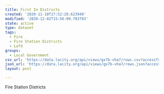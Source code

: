 ```yaml
---
title: First In Districts
created: '2020-11-10T17:52:20.623949'
modified: '2020-12-02T15:56:09.793793'
state: active
type: dataset
tags:
  - Fire
  - Fire Station Districts
  - Lafd
groups:
  - Local Government
csv_url: 'https://data.lacity.org/api/views/gx7b-vha7/rows.csv?accessType=DOWNLOAD'
json_url: 'https://data.lacity.org/api/views/gx7b-vha7/rows.json?accessType=DOWNLOAD'
layout: post

---
```

Fire Station Districts
